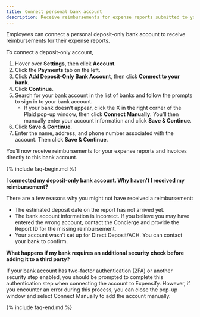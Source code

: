 ```yaml
---
title: Connect personal bank account
description: Receive reimbursements for expense reports submitted to your employer
---
```

<div id="expensify-classic" markdown="1">

Employees can connect a personal deposit-only bank account to receive reimbursements for their expense reports. 

To connect a deposit-only account,

1. Hover over **Settings**, then click **Account**.
2. Click the **Payments** tab on the left.
3. Click **Add Deposit-Only Bank Account**, then click **Connect to your bank**. 
4. Click **Continue**.
5. Search for your bank account in the list of banks and follow the prompts to sign in to your bank account.
   - If your bank doesn’t appear, click the X in the right corner of the Plaid pop-up window, then click **Connect Manually**. You’ll then manually enter your account information and click **Save & Continue**. 
6. Click **Save & Continue**.
7. Enter the name, address, and phone number associated with the account. Then click **Save & Continue**.

You’ll now receive reimbursements for your expense reports and invoices directly to this bank account.

{% include faq-begin.md %}

**I connected my deposit-only bank account. Why haven’t I received my reimbursement?**

There are a few reasons why you might not have received a reimbursement: 
- The estimated deposit date on the report has not arrived yet.
- The bank account information is incorrect. If you believe you may have entered the wrong account, contact the Concierge and provide the Report ID for the missing reimbursement.
- Your account wasn’t set up for Direct Deposit/ACH. You can contact your bank to confirm.

**What happens if my bank requires an additional security check before adding it to a third party?**

If your bank account has two-factor authentication (2FA) or another security step enabled, you should be prompted to complete this authentication step when connecting the account to Expensify. However, if you encounter an error during this process, you can close the pop-up window and select Connect Manually to add the account manually.

{% include faq-end.md %}

</div>
